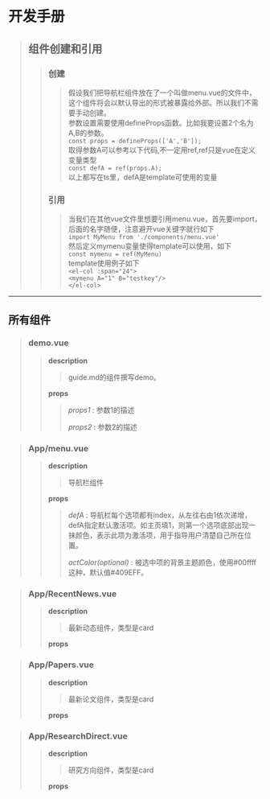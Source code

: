 # 开发手册
> ## 组件创建和引用
>> ### 创建
>>> 假设我们把导航栏组件放在了一个叫做menu.vue的文件中，这个组件将会以默认导出的形式被暴露给外部。所以我们不需要手动创建。<br/>
>>> 参数设置需要使用defineProps函数。比如我要设置2个名为A,B的参数。<br/>
>>> ```const props = defineProps(['A','B']);```<br/>
>>> 取得参数A可以参考以下代码,不一定用ref,ref只是vue在定义变量类型<br/>
>>> ```const defA = ref(props.A);```<br/>
>>> 以上都写在ts里，defA是template可使用的变量
>> ### 引用
>>> 当我们在其他vue文件里想要引用menu.vue，首先要import，后面的名字随便，注意避开vue关键字就行如下<br/>
>>> ```import MyMenu from './components/menu.vue'```<br/>
>>> 然后定义mymenu变量使得template可以使用，如下<br/>
>>> ```const mymenu = ref(MyMenu)```<br/>
>>> template使用例子如下<br/>
>>> ```<el-col :span="24">```<br/>
>>> ```<mymenu A="1" B="testkey"/>```<br/>
>>> ```</el-col>```<br/>

***

## 所有组件
> ### demo.vue
>> **description**
>>> guide.md的组件撰写demo。
>>>
>> **props**
>>> *props1* : 参数1的描述
>>>
>>> *props2* : 参数2的描述
>>>

> ### App/menu.vue
>> **description**
>>> 导航栏组件
>>>
>> **props**
>>> *defA* : 导航栏每个选项都有index，从左往右由1依次递增，defA指定默认激活项。如主页填1，则第一个选项底部出现一抹颜色，表示此项为激活项，用于指导用户清楚自己所在位置。
>>>
>>> *actColor(optional)* : 被选中项的背景主题颜色，使用#00ffff这种，默认值#409EFF。
>>>

> ### App/RecentNews.vue
>> **description**
>>> 最新动态组件，类型是card
>>>
>> **props**
>>> 

> ### App/Papers.vue
>> **description**
>>> 最新论文组件，类型是card
>>>
>> **props**
>>> 

> ### App/ResearchDirect.vue
>> **description**
>>> 研究方向组件，类型是card
>>>
>> **props**
>>> 